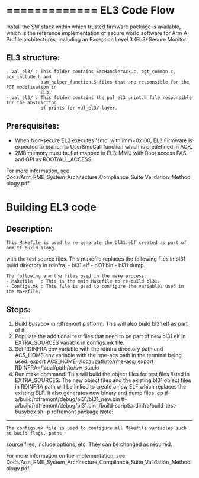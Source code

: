 =============
EL3 Code Flow
=============

Install the SW stack within which trusted firmware package is available, which is the reference
implementation of secure world software for Arm A-Profile architectures, including an Exception
Level 3 (EL3) Secure Monitor.

EL3 structure:
--------------
    - val_el3/ : This folder contains SmcHandlerAck.c, pgt_common.c, ack_include.h and
                 asm_helper_function.S files that are responsible for the PGT modification in
                 EL3.
    - pal_el3/ : This folder contains the pal_el3_print.h file responsible for the abstraction
                 of prints for val_el3/ layer.

Prerequisites:
--------------
- When Non-secure EL2 executes 'smc' with imm=0x100, EL3 Firmware is expected to branch to
UserSmcCall function which is predefined in ACK.
- 2MB memory must be flat mapped in EL3-MMU with Root access PAS and GPI as ROOT/ALL_ACCESS.

For more information, see Docs/Arm_RME_System_Architecture_Compliance_Suite_Validation_Methodology.pdf.

Building EL3 code
=================

Description:
------------
    This Makefile is used to re-generate the bl31.elf created as part of arm-tf build along
with the test source files. This makefile replaces the following files in bl31 build directory
in rdinfra.
    - bl31.elf
    - bl31.bin
    - bl31.dump

    The following are the files used in the make process.
    - Makefile   : This is the main Makefile to re-build bl31.
    - Configs.mk : This file is used to configure the variables used in the Makefile.

Steps:
------
1. Build busybox in rdfremont platform. This will also build bl31 elf as part of it.
2. Populate the additional test files that need to be part of new bl31 elf in EXTRA_SOURCES
   variable in configs.mk file.
3. Set RDINFRA env variable with the rdinfra directory path and ACS_HOME env variable with the
   rme-acs path in the terminal being used.
   export ACS_HOME=/local/path/to/rme-acs/
   export RDINFRA=/local/path/to/sw_stack/
4. Run make command. This will build the object files for test files listed in EXTRA_SOURCES.
   The new object files and the existing bl31 object files in RDINFRA path will be linked to
   create a new ELF which replaces the existing ELF. It also generates new binary and dump
   files.
   cp tf-a/build/rdfremont/debug/bl31/bl31_new.bin tf-a/build/rdfremont/debug/bl31.bin
   ./build-scripts/rdinfra/build-test-busybox.sh -p rdfremont package
Note:
-----
    The configs.mk file is used to configure all Makefile variables such as build flags, paths,
source files, include options, etc. They can be changed as required.

For more information on the implementation, see Docs/Arm_RME_System_Architecture_Compliance_Suite_Validation_Methodology.pdf.
